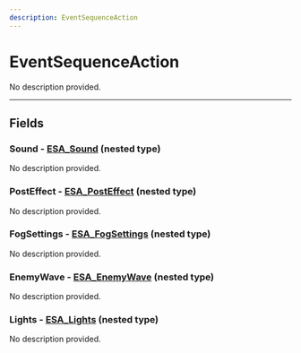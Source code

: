 ```yaml
---
description: EventSequenceAction
---
```


# EventSequenceAction

No description provided.

***

## Fields

### Sound - [ESA_Sound](../nested-types/ESA_Sound.md) (nested type)

No description provided.

### PostEffect - [ESA_PostEffect](../nested-types/ESA_PostEffect.md) (nested type)

No description provided.

### FogSettings - [ESA_FogSettings](../nested-types/ESA_FogSettings.md) (nested type)

No description provided.

### EnemyWave - [ESA_EnemyWave](../nested-types/ESA_EnemyWave.md) (nested type)

No description provided.

### Lights - [ESA_Lights](../nested-types/ESA_Lights.md) (nested type)

No description provided.

